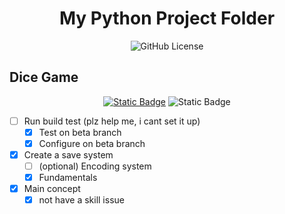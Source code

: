 <div align="center">

# My Python Project Folder

![GitHub License](https://img.shields.io/github/license/prog-pog/kaltutoring?logo=./assets/img/MIT_image.png)

</div>

## Dice Game

<div align="center">

[![Static Badge](https://img.shields.io/badge/diceGame-Latest_test-green?logo=python&labelColor=black)](https://github.com/prog-pog/kaltutoring/tree/c59cda11f197b7eab00a0dfbf2a49ff654c9dd5d/python/diceGames) ![Static Badge](https://img.shields.io/badge/Python_Version-v3.10.13-blue?logo=python&labelColor=black)

</div>

- [ ] Run build test \(plz help me, i cant set it up)
    - [x] Test on beta branch
    - [x] Configure on beta branch
- [x] Create a save system
    - [ ] \(optional) Encoding system
    - [x] Fundamentals
- [x] Main concept
    - [x] not have a skill issue